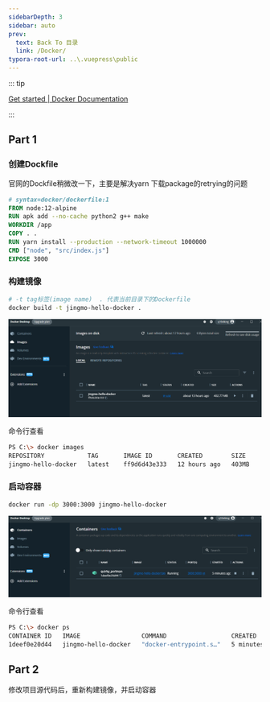 ```yaml
---
sidebarDepth: 3
sidebar: auto
prev:
  text: Back To 目录
  link: /Docker/
typora-root-url: ..\.vuepress\public
---
```




::: tip

[Get started | Docker Documentation](https://docs.docker.com/get-started/)

:::



## Part 1

### 创建Dockfile

官网的Dockfile稍微改一下，主要是解决yarn 下载package的retrying的问题

```dockerfile
# syntax=docker/dockerfile:1
FROM node:12-alpine
RUN apk add --no-cache python2 g++ make
WORKDIR /app
COPY . .
RUN yarn install --production --network-timeout 1000000
CMD ["node", "src/index.js"]
EXPOSE 3000
```



### 构建镜像

```sh
# -t tag标签(image name)  . 代表当前目录下的Dockerfile
docker build -t jingmo-hello-docker .
```

![](/images/Docker/image-20221111144904615.png)

命令行查看

```sh
PS C:\> docker images
REPOSITORY            TAG       IMAGE ID       CREATED        SIZE
jingmo-hello-docker   latest    ff9d6d43e333   12 hours ago   403MB
```



### 启动容器

```sh
docker run -dp 3000:3000 jingmo-hello-docker
```

![image-20221111144439879](/images/Docker/image-20221111144439879.png)

命令行查看

```sh
PS C:\> docker ps
CONTAINER ID   IMAGE                 COMMAND                  CREATED         STATUS         PORTS                    NAMES
1deef0e20d44   jingmo-hello-docker   "docker-entrypoint.s…"   5 minutes ago   Up 5 minutes   0.0.0.0:3000->3000/tcp   quirky_perlman
```

## Part 2

修改项目源代码后，重新构建镜像，并启动容器



